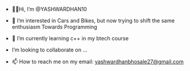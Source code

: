 - 🙏🏻Hi, I’m @YASHWARDHAN10
- 👀 I’m interested in Cars and Bikes, 
but now trying to shift the same enthusiasm
Towards Programming

- 🌱 I’m currently learning c++ in my btech course
- I’m looking to collaborate on ...
- 📫 How to reach me on my
 email: yashwardhanbhosale27@gmail.com

<!---
YASHWARDHAN10/YASHWARDHAN10 is a ✨ special ✨ repository because its `README.md` (this file) appears on your GitHub profile.
You can click the Preview link to take a look at your changes.
--->
